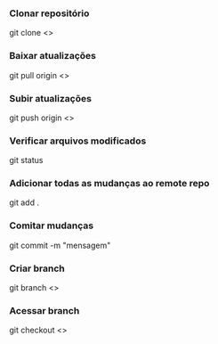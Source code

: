 ### Clonar repositório
git clone <<repo>>

### Baixar atualizações
git pull origin <<branch>>

### Subir atualizações
git push origin <<branch>>

### Verificar arquivos modificados
git status

### Adicionar todas as mudanças ao remote repo
git add .

### Comitar mudanças
git commit -m "mensagem"

### Criar branch
git branch <<branch>>

### Acessar branch
git checkout <<branch>>


